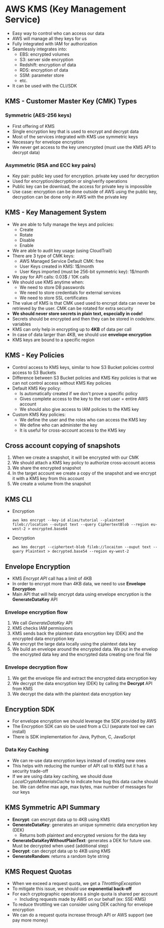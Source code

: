 # AWS KMS (Key Management Service)

- Easy way to control who can access our data
- AWS will manage all they keys for us
- Fully integrated with IAM for authorization
- Seamlessly integrates into:
    - EBS: encrypted volumes
    - S3: server side encryption
    - Redshift: encryption of data
    - RDS: encryption of data
    - SSM: parameter store
    - etc.
- It can be used with the CLI/SDK

## KMS - Customer Master Key (CMK) Types

### Symmetric (AES-256 keys)

- First offering of KMS
- Single encryption key that is used to encrypt and decrypt data
- Most of the services integrated with KMS use symmetric keys
- Necessary for envelope encryption
- We never get access to the key unencrypted (must use the KMS API to decrypt data)

### Asymmetric (RSA and ECC key pairs)

- Key pair: public key used for encryption. private key used for decryption
- Used for encryption/decryption or sing/verify operations
- Public key can be download, the access for private key is impossible
- Use case: encryption can be done outside of AWS using the public key, decryption can be done only in AWS with the private key

## KMS - Key Management System

- We are able to fully manage the keys and policies:
    - Create
    - Rotate
    - Disable
    - Enable
- We are able to audit key usage (using CloudTrail)
- There are 3 type of CMK keys:
    - AWS Managed Service Default CMK: free
    - User Keys created in KMS: 1$/month
    - User Keys imported (must be 256-bit symmetric key): 1$/month
- We pay for API calls: 0.03$ / 10K calls
- We should use KMS anytime when:
    - We need to store DB passwords
    - We need to store credentials for external services
    - We need to store SSL certificates
- The value of KMS is that CMK used used to encrypt data can never be retrieved by the user. CMK can be rotated for extra security
- **We should never store secrets in plain text, especially in code!**
- Secrets should be encrypted and then they can be stored in code/env. variables
- KMS can only help in encrypting up to **4KB** of data per call
- In case of data larger than 4KB, we should use **envelope encryption**
- KMS keys are bound to a specific region

## KMS - Key Policies

- Control access to KMS keys, similar to how S3 Bucket policies control access to S3 Buckets
- Difference between S3 Bucket policies and KMS Key policies is that we can not control access without KMS Key policies
- Default KMS Key policy:
    - Is automatically created if we don't prove a specific policy
    - Gives complete access to the key to the root user = entire AWS account
    - We should also give access to IAM policies to the KMS key
- Custom KMS Key policies:
    - We define the user and the roles who can access the KMS key
    - We define who can administer the key
    - It is useful for cross-account access to the KMS key

## Cross account copying of snapshots

1. When we create a snapshot, it will be encrypted with our CMK
2. We should attach a KMS key policy to authorize cross-account access
3. We share the encrypted snapshot
4. In the target account we create a copy of the snapshot and we encrypt it with a KMS key from this account
5. We create a volume from the snapshot

## KMS CLI

- Encryption
    ```
    aws kms encrypt --key-id alias/tutorial --plaintext fileb://location --output text --query CiphertextBlob --region eu-west-2 > encrypted.base64
    ```

- Decryption
    ```
    aws kms decrypt --ciphertext-blob fileb://locaiton --ouput text --query Plaintext > decrypted.base54 --region ey-west-2
    ```

## Envelope Encryption

- KMS *Encrypt API* call has a limit of 4KB
- In order to encrypt more than 4KB data, we need to use **Envelope Encryption**
- Main API that will help encrypt data using envelope encryption is the **GenerateDataKey** API

### Envelope encryption flow

1. We call *GenerateDataKey* API
2. KMS checks IAM permissions
3. KMS sends back the plaintext data encryption key (DEK) and the encrypted data encryption key
4. We encrypt the large data locally using the plaintext data key
5. We build an envelope around the encrypted data. We put in the envelop the encrypted data key and the encrypted data creating one final file

### Envelope decryption flow

1. We get the envelope file and extract the encrypted data encryption key
2. We decrypt the data encryption key (DEK) by calling the **Decrypt** API from KMS
3. We decrypt the data with the plaintext data encryption key

## Encryption SDK

- For envelope encryption we should leverage the SDK provided by AWS
- The Encryption SDK can slo be used from a CLI (separate tool we can install)
- There is SDK implementation for Java, Python, C, JavaScript

### Data Key Caching

- We can re-use data encryption keys instead of creating new ones
- This helps with reducing the number of API call to KMS but it has a security trade-off
- If we are using data key caching, we should duse *LocalCryptoMaterialsCache* to indicate how bug this data cache should be. We can define max age, max bytes, max number of messages for our keys

## KMS Symmetric API Summary

- **Encrypt**: can encrypt data up to 4KB using KMS
- **GenerateDataKey**: generates an unique symmetric data encryption key (DEK)
    - Returns both plaintext and encrypted versions for the data key
- **GenerateDataKeyWithoutPlainText**: generates a DEK for future use. Must be decrypted when used (additional step)
- **Decrypt**: can decrypt data up to 4KB using KMS
- **GenerateRandom**: returns a random byte string

## KMS Request Quotas

- When we exceed a request quota, we get a *ThrottlingException*
- To mitigate this issue, we should use **exponential back-off**
- For each cryptographic operations a single quota is shared per account
    - Including requests made by AWS on our behalf (ex: SSE-KMS)
- To reduce throttling we can consider using DEK caching for envelope encryption
- We can do a request quota increase through API or AWS support (we pay more money)



